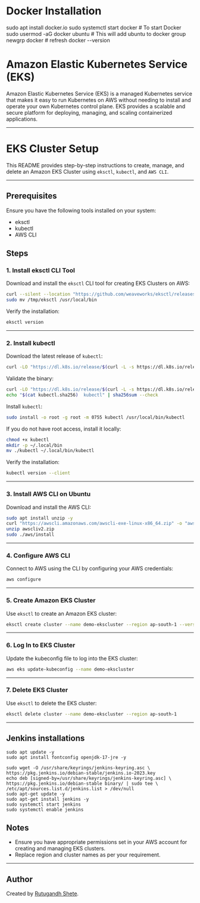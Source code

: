 # Docker Installation

sudo apt install docker.io
sudo systemctl start docker # To start Docker
sudo usermod -aG docker ubuntu # This will add ubuntu to docker group 
newgrp docker # refresh 
docker --version

# Amazon Elastic Kubernetes Service (EKS)

Amazon Elastic Kubernetes Service (EKS) is a managed Kubernetes service that makes it easy to run Kubernetes on AWS without needing to install and operate your own Kubernetes control plane. EKS provides a scalable and secure platform for deploying, managing, and scaling containerized applications.

---



# EKS Cluster Setup

This README provides step-by-step instructions to create, manage, and delete an Amazon EKS Cluster using `eksctl`, `kubectl`, and `AWS CLI`.

---

## Prerequisites

Ensure you have the following tools installed on your system:
- eksctl
- kubectl
- AWS CLI

## Steps

### 1. Install eksctl CLI Tool

Download and install the `eksctl` CLI tool for creating EKS Clusters on AWS:

```bash
curl --silent --location "https://github.com/weaveworks/eksctl/releases/latest/download/eksctl_$(uname -s)_amd64.tar.gz" | tar xz -C /tmp
sudo mv /tmp/eksctl /usr/local/bin
```

Verify the installation:

```bash
eksctl version
```

---

### 2. Install kubectl

Download the latest release of `kubectl`:

```bash
curl -LO "https://dl.k8s.io/release/$(curl -L -s https://dl.k8s.io/release/stable.txt)/bin/linux/amd64/kubectl"
```

Validate the binary:

```bash
curl -LO "https://dl.k8s.io/release/$(curl -L -s https://dl.k8s.io/release/stable.txt)/bin/linux/amd64/kubectl.sha256"
echo "$(cat kubectl.sha256)  kubectl" | sha256sum --check
```

Install `kubectl`:

```bash
sudo install -o root -g root -m 0755 kubectl /usr/local/bin/kubectl
```

If you do not have root access, install it locally:

```bash
chmod +x kubectl
mkdir -p ~/.local/bin
mv ./kubectl ~/.local/bin/kubectl
```

Verify the installation:

```bash
kubectl version --client
```

---

### 3. Install AWS CLI on Ubuntu

Download and install the AWS CLI:

```bash
sudo apt install unzip -y
curl "https://awscli.amazonaws.com/awscli-exe-linux-x86_64.zip" -o "awscliv2.zip"
unzip awscliv2.zip
sudo ./aws/install
```

---

### 4. Configure AWS CLI

Connect to AWS using the CLI by configuring your AWS credentials:

```bash
aws configure
```

---

### 5. Create Amazon EKS Cluster

Use `eksctl` to create an Amazon EKS cluster:

```bash
eksctl create cluster --name demo-ekscluster --region ap-south-1 --version 1.27 --nodegroup-name linux-nodes --node-type t2.micro --nodes 2
```

---

### 6. Log In to EKS Cluster

Update the kubeconfig file to log into the EKS cluster:

```bash
aws eks update-kubeconfig --name demo-ekscluster
```

---

### 7. Delete EKS Cluster

Use `eksctl` to delete the EKS cluster:

```bash
eksctl delete cluster --name demo-ekscluster --region ap-south-1
```

---
## Jenkins installations
````
sudo apt update -y
sudo apt install fontconfig openjdk-17-jre -y

sudo wget -O /usr/share/keyrings/jenkins-keyring.asc \
https://pkg.jenkins.io/debian-stable/jenkins.io-2023.key
echo deb [signed-by=/usr/share/keyrings/jenkins-keyring.asc] \
https://pkg.jenkins.io/debian-stable binary/ | sudo tee \
/etc/apt/sources.list.d/jenkins.list > /dev/null
sudo apt-get update -y
sudo apt-get install jenkins -y
sudo systemctl start jenkins
sudo systemctl enable jenkins
````
## Notes

- Ensure you have appropriate permissions set in your AWS account for creating and managing EKS clusters.
- Replace region and cluster names as per your requirement.

---

## Author

Created by [Rutugandh Shete](https://github.com/Rutugandh-shete).
